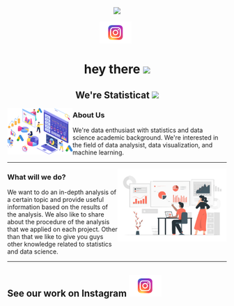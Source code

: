 <div id="header" align="center">
  <img src="https://media.giphy.com/media/1QXDEs7DNXN20suQus/giphy.gif" width="300"/>
  <p align='center'>
    <a href="https://www.instagram.com/statisticat.co/"><img height="50" src="https://github.com/Statisticats/Icon/blob/main/Instagram-Logo.wine.png?raw=true"></a>&nbsp;&nbsp;
  </p>
  <h1>
    hey there
    <img src="https://media.giphy.com/media/hvRJCLFzcasrR4ia7z/giphy.gif" width="50px"/>
  </h1>
  <h2>
    We're Statisticat
    <img src="https://media.giphy.com/media/EUNEHOZhspZRu/giphy.gif" width="40px"/>
  </h2>
</div>

<p>
  <img width="150" align='left' src="https://github.com/Statisticats/Icon/blob/main/stat1.png?raw=true">
</p>

### About Us

We're data enthusiast with statistics and data science academic background. We're interested in the field of data analysist, data visualization, and machine learning.

 ---

<p>
  <img width="250" align='right' src=https://github.com/Statisticats/Icon/blob/main/stat2.jpg?raw=true">
</p>

### What will we do?

We want to do an in-depth analysis of a certain topic and provide useful information based on the results of the analysis. We also like to share about the procedure of the analysis that we applied on each project. Other than that we like to give you guys other knowledge related to statistics and data science.
                                                                                                       
 ---

<h2>
    See our work on Instagram <a href="https://www.instagram.com/statisticat.co/"><img height="50" src="https://github.com/Statisticats/Icon/blob/main/Instagram-Logo.wine.png?raw=true"></a>&nbsp;&nbsp;
</h2>
